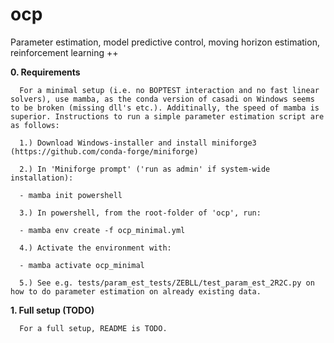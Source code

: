 # ocp
Parameter estimation, model predictive control, moving horizon estimation, reinforcement learning ++

**0. Requirements**

      For a minimal setup (i.e. no BOPTEST interaction and no fast linear solvers), use mamba, as the conda version of casadi on Windows seems to be broken (missing dll's etc.). Additinally, the speed of mamba is superior. Instructions to run a simple parameter estimation script are as follows:
      
      1.) Download Windows-installer and install miniforge3 (https://github.com/conda-forge/miniforge)
      
      2.) In 'Miniforge prompt' ('run as admin' if system-wide installation):
      
      - mamba init powershell
      
      3.) In powershell, from the root-folder of 'ocp', run:
      
      - mamba env create -f ocp_minimal.yml

      4.) Activate the environment with:

      - mamba activate ocp_minimal
      
      5.) See e.g. tests/param_est_tests/ZEBLL/test_param_est_2R2C.py on how to do parameter estimation on already existing data.

**1. Full setup (TODO)**

      For a full setup, README is TODO.
